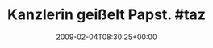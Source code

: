 ---
retweeted: false
source: <a href="http://twitter.com" rel="nofollow">Twitter Web Client</a>
entities:
  hashtags:
  - text: taz
    indices:
    - '25'
    - '29'
  symbols: []
  user_mentions: []
  urls: []
display_text_range:
- '0'
- '57'
favorite_count: '0'
id_str: '1175712222'
truncated: false
retweet_count: '0'
id: '1175712222'
created_at: Wed Feb 04 08:30:25 +0000 2009
favorited: false
full_text: 'Kanzlerin geißelt Papst. #taz  http://phodroid.com/esna8f'
lang: de
tags:
- taz
- pesos:twitter
date: '2009-02-04T08:30:25+00:00'
src: https://twitter.com/bascht/status/1175712222
original_url: https://twitter.com/bascht/status/1175712222
type: twitter_tweet
text: 'Kanzlerin geißelt Papst. #taz  http://phodroid.com/esna8f'
title: 'Kanzlerin geißelt Papst. #taz  '

---